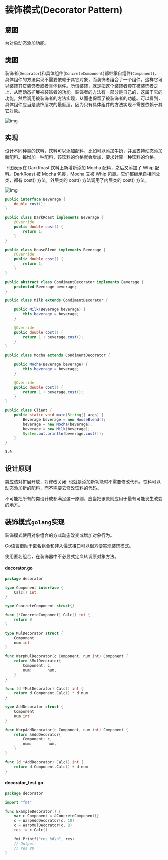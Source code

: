 # 装饰模式(Decorator Pattern)

## 意图

为对象动态添加功能。

## 类图

装饰者(`Decorator`)和具体组件(`ConcreteComponent`)都继承自组件(`Component`)，具体组件的方法实现不需要依赖于其它对象，而装饰者组合了一个组件，这样它可以装饰其它装饰者或者具体组件。所谓装饰，就是把这个装饰者套在被装饰者之上，从而动态扩展被装饰者的功能。装饰者的方法有一部分是自己的，这属于它的功能，然后调用被装饰者的方法实现，从而也保留了被装饰者的功能。可以看到，具体组件应当是装饰层次的最低层，因为只有具体组件的方法实现不需要依赖于其它对象。

![img](https://mc.wsh-study.com/mkdocs/装饰模式/1.png)

## 实现

设计不同种类的饮料，饮料可以添加配料，比如可以添加牛奶，并且支持动态添加新配料。每增加一种配料，该饮料的价格就会增加，要求计算一种饮料的价格。

下图表示在 DarkRoast 饮料上新增新添加 Mocha 配料，之后又添加了 Whip 配料。DarkRoast 被 Mocha 包裹，Mocha 又被 Whip 包裹。它们都继承自相同父类，都有 cost() 方法，外层类的 cost() 方法调用了内层类的 cost() 方法。

![img](https://mc.wsh-study.com/mkdocs/装饰模式/2.png)

```java
public interface Beverage {
    double cost();
}
```

```java
public class DarkRoast implements Beverage {
    @Override
    public double cost() {
        return 1;
    }
}
```

```java
public class HouseBlend implements Beverage {
    @Override
    public double cost() {
        return 1;
    }
}
```

```java
public abstract class CondimentDecorator implements Beverage {
    protected Beverage beverage;
}
```

```java
public class Milk extends CondimentDecorator {

    public Milk(Beverage beverage) {
        this.beverage = beverage;
    }

    @Override
    public double cost() {
        return 1 + beverage.cost();
    }
}
```

```java
public class Mocha extends CondimentDecorator {

    public Mocha(Beverage beverage) {
        this.beverage = beverage;
    }

    @Override
    public double cost() {
        return 1 + beverage.cost();
    }
}
```

```java
public class Client {
    public static void main(String[] args) {
        Beverage beverage = new HouseBlend();
        beverage = new Mocha(beverage);
        beverage = new Milk(beverage);
        System.out.println(beverage.cost());
    }
}
```

```html
3.0
```

## 设计原则

类应该对扩展开放，对修改关闭: 也就是添加新功能时不需要修改代码。饮料可以动态添加新的配料，而不需要去修改饮料的代码。

不可能把所有的类设计成都满足这一原则，应当把该原则应用于最有可能发生改变的地方。

## 装饰模式`golang`实现

装饰模式使用对象组合的方式动态改变或增加对象行为。

Go语言借助于匿名组合和非入侵式接口可以很方便实现装饰模式。

使用匿名组合，在装饰器中不必显式定义转调原对象方法。

#### decorator.go

```go
package decorator

type Component interface {
    Calc() int
}

type ConcreteComponent struct{}

func (*ConcreteComponent) Calc() int {
    return 0
}

type MulDecorator struct {
    Component
    num int
}

func WarpMulDecorator(c Component, num int) Component {
    return &MulDecorator{
        Component: c,
        num:       num,
    }
}

func (d *MulDecorator) Calc() int {
    return d.Component.Calc() * d.num
}

type AddDecorator struct {
    Component
    num int
}

func WarpAddDecorator(c Component, num int) Component {
    return &AddDecorator{
        Component: c,
        num:       num,
    }
}

func (d *AddDecorator) Calc() int {
    return d.Component.Calc() + d.num
}
```

#### decorator_test.go

```go
package decorator

import "fmt"

func ExampleDecorator() {
    var c Component = &ConcreteComponent{}
    c = WarpAddDecorator(c, 10)
    c = WarpMulDecorator(c, 8)
    res := c.Calc()

    fmt.Printf("res %d\n", res)
    // Output:
    // res 80
}
```

